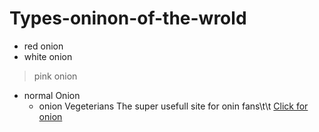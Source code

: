 # Types-oninon-of-the-wrold
- red onion
- white onion
> pink onion
> 
- normal Onion
    - onion Vegeterians
The super usefull site for onin fans\t\t
[Click for onion](https://www.onions-usa.org/)
  
